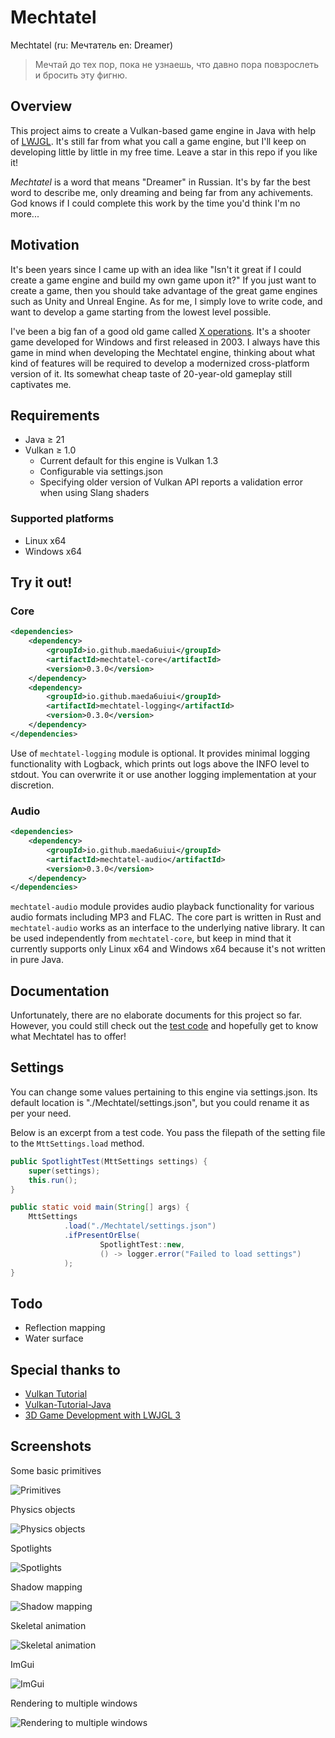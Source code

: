 <!-- @formatter:off -->

# Mechtatel

Mechtatel (ru: Мечтатель en: Dreamer)

> Мечтай до тех пор, пока не узнаешь, что давно пора повзрослеть и бросить эту фигню.

## Overview

This project aims to create a Vulkan-based game engine in Java with help of [LWJGL](https://www.lwjgl.org/).
It's still far from what you call a game engine, but I'll keep on developing little by little in my free time.
Leave a star in this repo if you like it!

*Mechtatel* is a word that means "Dreamer" in Russian.
It's by far the best word to describe me, only dreaming and being far from any achivements.
God knows if I could complete this work by the time you'd think I'm no more...

## Motivation

It's been years since I came up with an idea like "Isn't it great if I could create a game engine and build my own game upon it?"
If you just want to create a game, then you should take advantage of the great game engines such as Unity and Unreal Engine.
As for me, I simply love to write code, and want to develop a game starting from the lowest level possible.

I've been a big fan of a good old game called [X operations](https://rucsgames.net/se/xops/).
It's a shooter game developed for Windows and first released in 2003.
I always have this game in mind when developing the Mechtatel engine, thinking about what kind of features will be required to develop a modernized cross-platform version of it.
Its somewhat cheap taste of 20-year-old gameplay still captivates me. 

## Requirements

- Java ≥ 21
- Vulkan ≥ 1.0
  - Current default for this engine is Vulkan 1.3
  - Configurable via settings.json
  - Specifying older version of Vulkan API reports a validation error when using Slang shaders

### Supported platforms

- Linux x64
- Windows x64

## Try it out!

### Core

```xml
<dependencies>
    <dependency>
        <groupId>io.github.maeda6uiui</groupId>
        <artifactId>mechtatel-core</artifactId>
        <version>0.3.0</version>
    </dependency>
    <dependency>
        <groupId>io.github.maeda6uiui</groupId>
        <artifactId>mechtatel-logging</artifactId>
        <version>0.3.0</version>
    </dependency>
</dependencies>
```

Use of `mechtatel-logging` module is optional.
It provides minimal logging functionality with Logback, which prints out logs above the INFO level to stdout.
You can overwrite it or use another logging implementation at your discretion.

### Audio

```xml
<dependencies>
    <dependency>
        <groupId>io.github.maeda6uiui</groupId>
        <artifactId>mechtatel-audio</artifactId>
        <version>0.3.0</version>
    </dependency>
</dependencies>
```

`mechtatel-audio` module provides audio playback functionality for various audio formats including MP3 and FLAC.
The core part is written in Rust and `mechtatel-audio` works as an interface to the underlying native library.
It can be used independently from `mechtatel-core`, but keep in mind that it currently supports only Linux x64 and Windows x64 because it's not written in pure Java.

## Documentation

Unfortunately, there are no elaborate documents for this project so far.
However, you could still check out the [test code](./mechtatel-core/src/test/java/com/github/maeda6uiui/mechtatel/) and hopefully get to know what Mechtatel has to offer!

## Settings

You can change some values pertaining to this engine via settings.json.
Its default location is "./Mechtatel/settings.json", but you could rename it as per your need.

Below is an excerpt from a test code.
You pass the filepath of the setting file to the `MttSettings.load` method.

```java
public SpotlightTest(MttSettings settings) {
    super(settings);
    this.run();
}

public static void main(String[] args) {
    MttSettings
            .load("./Mechtatel/settings.json")
            .ifPresentOrElse(
                    SpotlightTest::new,
                    () -> logger.error("Failed to load settings")
            );
}
```

## Todo

- Reflection mapping
- Water surface

## Special thanks to

- [Vulkan Tutorial](https://vulkan-tutorial.com/)
- [Vulkan-Tutorial-Java](https://github.com/Naitsirc98/Vulkan-Tutorial-Java)
- [3D Game Development with LWJGL 3](https://ahbejarano.gitbook.io/lwjglgamedev/)

## Screenshots

Some basic primitives

![Primitives](./Image/primitives.png)

Physics objects

![Physics objects](./Image/physics_objects.png)

Spotlights

![Spotlights](./Image/spotlights.png)

Shadow mapping

![Shadow mapping](./Image/shadow_mapping.png)

Skeletal animation

![Skeletal animation](./Image/skeletal_animation.png)

ImGui

![ImGui](./Image/imgui.png)

Rendering to multiple windows

![Rendering to multiple windows](./Image/rendering_to_multiple_windows.png)
